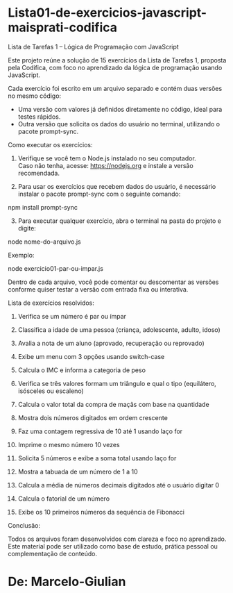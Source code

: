 # Lista01-de-exercicios-javascript-maisprati-codifica

Lista de Tarefas 1 – Lógica de Programação com JavaScript

Este projeto reúne a solução de 15 exercícios da Lista de Tarefas 1, proposta pela Codifica, com foco no aprendizado da lógica de programação usando JavaScript.

Cada exercício foi escrito em um arquivo separado e contém duas versões no mesmo código:
- Uma versão com valores já definidos diretamente no código, ideal para testes rápidos.
- Outra versão que solicita os dados do usuário no terminal, utilizando o pacote prompt-sync.

Como executar os exercícios:

1. Verifique se você tem o Node.js instalado no seu computador.  
   Caso não tenha, acesse: https://nodejs.org e instale a versão recomendada.

2. Para usar os exercícios que recebem dados do usuário, é necessário instalar o pacote prompt-sync com o seguinte comando:

npm install prompt-sync

3. Para executar qualquer exercício, abra o terminal na pasta do projeto e digite:

node nome-do-arquivo.js

Exemplo:

node exercicio01-par-ou-impar.js

Dentro de cada arquivo, você pode comentar ou descomentar as versões conforme quiser testar a versão com entrada fixa ou interativa.

Lista de exercícios resolvidos:

1. Verifica se um número é par ou ímpar

2. Classifica a idade de uma pessoa (criança, adolescente, adulto, idoso)

3. Avalia a nota de um aluno (aprovado, recuperação ou reprovado)

4. Exibe um menu com 3 opções usando switch-case

5. Calcula o IMC e informa a categoria de peso

6. Verifica se três valores formam um triângulo e qual o tipo (equilátero, isósceles ou escaleno)

7. Calcula o valor total da compra de maçãs com base na quantidade

8. Mostra dois números digitados em ordem crescente

9. Faz uma contagem regressiva de 10 até 1 usando laço for

10. Imprime o mesmo número 10 vezes

11. Solicita 5 números e exibe a soma total usando laço for

12. Mostra a tabuada de um número de 1 a 10

13. Calcula a média de números decimais digitados até o 
usuário digitar 0

14. Calcula o fatorial de um número

15. Exibe os 10 primeiros números da sequência de Fibonacci

Conclusão:

Todos os arquivos foram desenvolvidos com clareza e foco no aprendizado.  
Este material pode ser utilizado como base de estudo, prática pessoal ou complementação de conteúdo.

# De: Marcelo-Giulian
